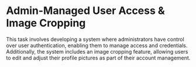 ﻿# Admin-Managed User Access & Image Cropping

This task involves developing a system where administrators have control over user authentication, enabling them to manage access and credentials. Additionally, the system includes an image cropping feature, allowing users to edit and adjust their profile pictures as part of their account management.
